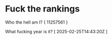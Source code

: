 # Fuck the rankings

Who the hell am I?
{ 11257561 }

What fucking year is it?
[ 2025-02-25T14:43:20Z ]
